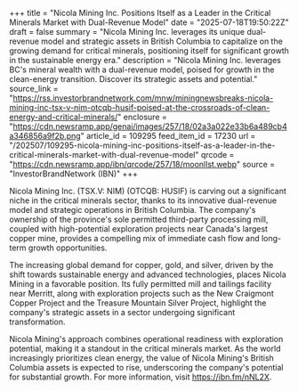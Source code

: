 +++
title = "Nicola Mining Inc. Positions Itself as a Leader in the Critical Minerals Market with Dual-Revenue Model"
date = "2025-07-18T19:50:22Z"
draft = false
summary = "Nicola Mining Inc. leverages its unique dual-revenue model and strategic assets in British Columbia to capitalize on the growing demand for critical minerals, positioning itself for significant growth in the sustainable energy era."
description = "Nicola Mining Inc. leverages BC's mineral wealth with a dual-revenue model, poised for growth in the clean-energy transition. Discover its strategic assets and potential."
source_link = "https://rss.investorbrandnetwork.com/mnw/miningnewsbreaks-nicola-mining-inc-tsx-v-nim-otcqb-husif-poised-at-the-crossroads-of-clean-energy-and-critical-minerals/"
enclosure = "https://cdn.newsramp.app/genai/images/257/18/02a3a022e33b6a489cb4a346856a9f2b.png"
article_id = 109295
feed_item_id = 17230
url = "/202507/109295-nicola-mining-inc-positions-itself-as-a-leader-in-the-critical-minerals-market-with-dual-revenue-model"
qrcode = "https://cdn.newsramp.app/ibn/qrcode/257/18/moonllst.webp"
source = "InvestorBrandNetwork (IBN)"
+++

<p>Nicola Mining Inc. (TSX.V: NIM) (OTCQB: HUSIF) is carving out a significant niche in the critical minerals sector, thanks to its innovative dual-revenue model and strategic operations in British Columbia. The company's ownership of the province's sole permitted third-party processing mill, coupled with high-potential exploration projects near Canada's largest copper mine, provides a compelling mix of immediate cash flow and long-term growth opportunities.</p><p>The increasing global demand for copper, gold, and silver, driven by the shift towards sustainable energy and advanced technologies, places Nicola Mining in a favorable position. Its fully permitted mill and tailings facility near Merritt, along with exploration projects such as the New Craigmont Copper Project and the Treasure Mountain Silver Project, highlight the company's strategic assets in a sector undergoing significant transformation.</p><p>Nicola Mining's approach combines operational readiness with exploration potential, making it a standout in the critical minerals market. As the world increasingly prioritizes clean energy, the value of Nicola Mining's British Columbia assets is expected to rise, underscoring the company's potential for substantial growth. For more information, visit <a href='https://ibn.fm/nNL2X' rel='nofollow' target='_blank'>https://ibn.fm/nNL2X</a>.</p>